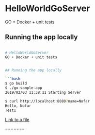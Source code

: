 # HelloWorldGoServer
GO + Docker + unit tests


## Running the app locally

```bash

# HelloWorldGoServer
GO + Docker + unit tests


## Running the app locally

```bash
$ go build
$ ./go-sample-app
2019/02/03 11:38:11 Starting Server
```

```bash
$ curl http://localhost:8080?name=Nofar
Hello, Nofar 
Test1
``` 

  
   
[Link to a file](.harness/mypipeline.yaml)
    
         
          
               
 
   
  
=======
